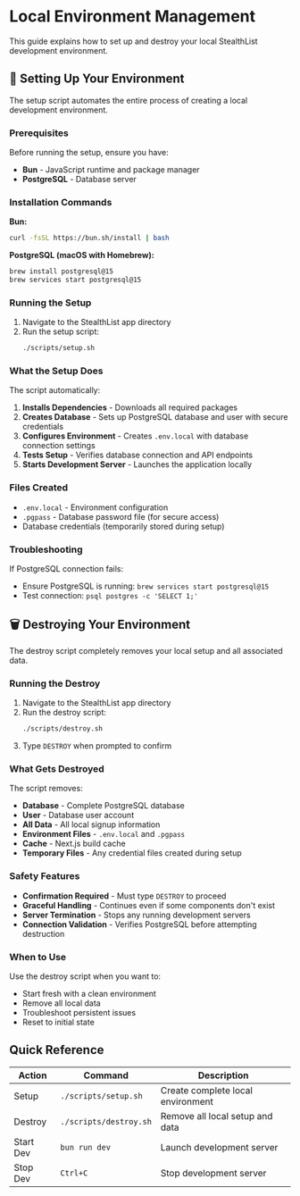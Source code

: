 # Local Environment Management

This guide explains how to set up and destroy your local StealthList development environment.

## 🚀 Setting Up Your Environment

The setup script automates the entire process of creating a local development environment.

### Prerequisites

Before running the setup, ensure you have:

- **Bun** - JavaScript runtime and package manager
- **PostgreSQL** - Database server

### Installation Commands

**Bun:**
```bash
curl -fsSL https://bun.sh/install | bash
```

**PostgreSQL (macOS with Homebrew):**
```bash
brew install postgresql@15
brew services start postgresql@15
```

### Running the Setup

1. Navigate to the StealthList app directory
2. Run the setup script:
   ```bash
   ./scripts/setup.sh
   ```

### What the Setup Does

The script automatically:

1. **Installs Dependencies** - Downloads all required packages
2. **Creates Database** - Sets up PostgreSQL database and user with secure credentials
3. **Configures Environment** - Creates `.env.local` with database connection settings
4. **Tests Setup** - Verifies database connection and API endpoints
5. **Starts Development Server** - Launches the application locally

### Files Created

- `.env.local` - Environment configuration
- `.pgpass` - Database password file (for secure access)
- Database credentials (temporarily stored during setup)

### Troubleshooting

If PostgreSQL connection fails:
- Ensure PostgreSQL is running: `brew services start postgresql@15`
- Test connection: `psql postgres -c 'SELECT 1;'`

## 🗑️ Destroying Your Environment

The destroy script completely removes your local setup and all associated data.

### Running the Destroy

1. Navigate to the StealthList app directory
2. Run the destroy script:
   ```bash
   ./scripts/destroy.sh
   ```
3. Type `DESTROY` when prompted to confirm

### What Gets Destroyed

The script removes:

- **Database** - Complete PostgreSQL database
- **User** - Database user account
- **All Data** - All local signup information
- **Environment Files** - `.env.local` and `.pgpass`
- **Cache** - Next.js build cache
- **Temporary Files** - Any credential files created during setup

### Safety Features

- **Confirmation Required** - Must type `DESTROY` to proceed
- **Graceful Handling** - Continues even if some components don't exist
- **Server Termination** - Stops any running development servers
- **Connection Validation** - Verifies PostgreSQL before attempting destruction

### When to Use

Use the destroy script when you want to:
- Start fresh with a clean environment
- Remove all local data
- Troubleshoot persistent issues
- Reset to initial state

## Quick Reference

| Action | Command | Description |
|--------|---------|-------------|
| Setup | `./scripts/setup.sh` | Create complete local environment |
| Destroy | `./scripts/destroy.sh` | Remove all local setup and data |
| Start Dev | `bun run dev` | Launch development server |
| Stop Dev | `Ctrl+C` | Stop development server |
